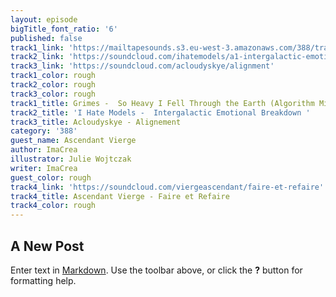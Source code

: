 ```yaml
---
layout: episode
bigTitle_font_ratio: '6'
published: false
track1_link: 'https://mailtapesounds.s3.eu-west-3.amazonaws.com/388/track1.mp3'
track2_link: 'https://soundcloud.com/ihatemodels/a1-intergalactic-emotional'
track3_link: 'https://soundcloud.com/acloudyskye/alignment'
track1_color: rough
track2_color: rough
track3_color: rough
track1_title: Grimes -  So Heavy I Fell Through the Earth (Algorithm Mix)
track2_title: 'I Hate Models -  Intergalactic Emotional Breakdown '
track3_title: Acloudyskye - Alignement
category: '388'
guest_name: Ascendant Vierge
author: ImaCrea
illustrator: Julie Wojtczak
writer: ImaCrea
guest_color: rough
track4_link: 'https://soundcloud.com/viergeascendant/faire-et-refaire'
track4_title: Ascendant Vierge - Faire et Refaire
track4_color: rough
---
```

## A New Post

Enter text in [Markdown](http://daringfireball.net/projects/markdown/). Use the toolbar above, or click the **?** button for formatting help.
